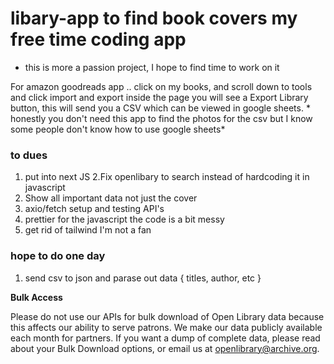 # libary-app to find book covers my free time coding app 

- this is more a passion project, I hope to find time to work on it

For amazon goodreads app .. click on my books, and scroll down to tools and click import and export inside the page you will see a Export Library button, this will send you a CSV which can be viewed in google sheets. * honestly you don't need this app to find the photos for the csv but I know some people don't know how to use google sheets*

### to dues
1. put into next JS
2.Fix openlibary to search instead of hardcoding it in javascript
3.  Show all important data not just the cover 
4.  axio/fetch setup and testing API's
5.  prettier for the javascript the code is a bit messy 
6. get rid of tailwind I'm not a fan

### hope to do one day
1. send csv to json and parase out data  { titles, author, etc }


**Bulk Access** 

Please do not use our APIs for bulk download of Open Library data because this affects our ability to serve patrons. We make our data publicly available each month for partners. If you want a dump of complete data, please read about your Bulk Download options, or email us at openlibrary@archive.org.  
